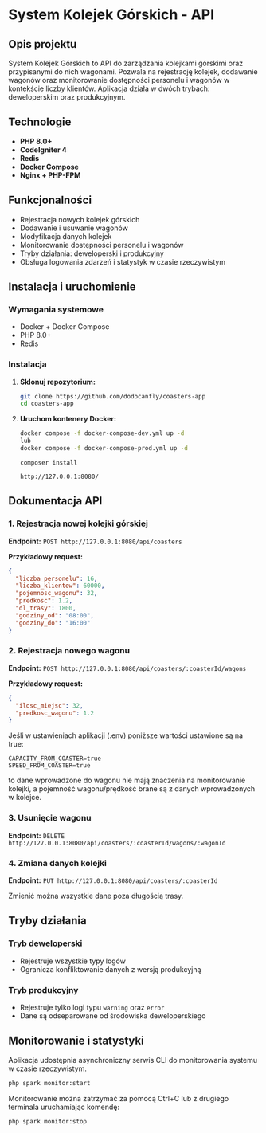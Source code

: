 # System Kolejek Górskich - API

## Opis projektu

System Kolejek Górskich to API do zarządzania kolejkami górskimi oraz przypisanymi do nich wagonami. Pozwala na rejestrację kolejek, dodawanie wagonów oraz monitorowanie dostępności personelu i wagonów w kontekście liczby klientów. Aplikacja działa w dwóch trybach: deweloperskim oraz produkcyjnym.

## Technologie
- **PHP 8.0+**
- **CodeIgniter 4**
- **Redis**
- **Docker Compose**
- **Nginx + PHP-FPM**

## Funkcjonalności
- Rejestracja nowych kolejek górskich
- Dodawanie i usuwanie wagonów
- Modyfikacja danych kolejek
- Monitorowanie dostępności personelu i wagonów
- Tryby działania: deweloperski i produkcyjny
- Obsługa logowania zdarzeń i statystyk w czasie rzeczywistym

## Instalacja i uruchomienie
### Wymagania systemowe
- Docker + Docker Compose
- PHP 8.0+
- Redis

### Instalacja
1. **Sklonuj repozytorium:**
   ```sh
   git clone https://github.com/dodocanfly/coasters-app
   cd coasters-app
   ```
2. **Uruchom kontenery Docker:**
   ```sh
   docker compose -f docker-compose-dev.yml up -d
   lub
   docker compose -f docker-compose-prod.yml up -d
   ```

   ```shell
   composer install
   ```

   ```shell
   http://127.0.0.1:8080/
   ```


## Dokumentacja API
### 1. Rejestracja nowej kolejki górskiej
**Endpoint:** `POST http://127.0.0.1:8080/api/coasters`

**Przykładowy request:**
```json
{
  "liczba_personelu": 16,
  "liczba_klientow": 60000,
  "pojemnosc_wagonu": 32,
  "predkosc": 1.2,
  "dl_trasy": 1800,
  "godziny_od": "08:00",
  "godziny_do": "16:00"
}
```

### 2. Rejestracja nowego wagonu
**Endpoint:** `POST http://127.0.0.1:8080/api/coasters/:coasterId/wagons`

**Przykładowy request:**
```json
{
  "ilosc_miejsc": 32,
  "predkosc_wagonu": 1.2
}
```

Jeśli w ustawieniach aplikacji (.env) poniższe wartości ustawione są na true:
```dotenv
CAPACITY_FROM_COASTER=true
SPEED_FROM_COASTER=true
```
to dane wprowadzone do wagonu nie mają znaczenia na monitorowanie kolejki, a pojemność wagonu/prędkość brane są z danych wprowadzonych w kolejce.

### 3. Usunięcie wagonu
**Endpoint:** `DELETE http://127.0.0.1:8080/api/coasters/:coasterId/wagons/:wagonId`

### 4. Zmiana danych kolejki
**Endpoint:** `PUT http://127.0.0.1:8080/api/coasters/:coasterId`

Zmienić można wszystkie dane poza długością trasy.

## Tryby działania
### Tryb deweloperski
- Rejestruje wszystkie typy logów
- Ogranicza konfliktowanie danych z wersją produkcyjną

### Tryb produkcyjny
- Rejestruje tylko logi typu `warning` oraz `error`
- Dane są odseparowane od środowiska deweloperskiego

## Monitorowanie i statystyki
Aplikacja udostępnia asynchroniczny serwis CLI do monitorowania systemu w czasie rzeczywistym.

   ```sh
   php spark monitor:start
   ```
Monitorowanie można zatrzymać za pomocą Ctrl+C lub z drugiego terminala uruchamiając komendę:

   ```sh
   php spark monitor:stop
   ```
